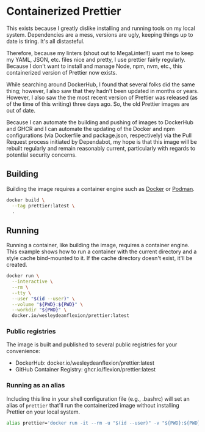 # Containerized Prettier

This exists because I greatly dislike installing and running tools on
my local system.  Dependencies are a mess, versions are ugly, keeping
things up to date is tiring.  It's all distasteful.

Therefore, because my linters (shout out to MegaLinter!!) want me to
keep my YAML, JSON, etc. files nice and pretty, I use prettier
fairly regularly.  Because I don't want to install and manage Node,
npm, nvm, etc., this containerized version of Prettier now exists.

While searching around DockerHub, I found that several folks did
the same thing; however, I also saw that they hadn't been updated
in months or years.  However, I also saw the the most recent
version of Prettier was released (as of the time of this writing)
three days ago.  So, the old Prettier images are out of date.

Because I can automate the building and pushing of images to
DockerHub and GHCR and I can automate the updating of the
Docker and npm configurations (via Dockerfile and package.json,
respectively) via the Pull Request process initiated by
Dependabot, my hope is that this image will be rebuilt regularly
and remain reasonably current, particularly with regards to
potential security concerns.

## Building

Building the image requires a container engine such as
[Docker](https://docker.com/) or [Podman](https://podman.io/).

```sh
docker build \
  --tag prettier:latest \
  .
```

## Running

Running a container, like building the image, requires a container
engine.  This example shows how to run a container with the current
directory and a style cache bind-mounted to it.  If the cache directory
doesn't exist, it'll be created.

```sh
docker run \
  --interactive \
  --rm \
  --tty \
  --user "$(id --user)" \
  --volume "${PWD}:${PWD}" \
  --workdir "${PWD}" \
  docker.io/wesleydeanflexion/prettier:latest
```

### Public registries

The image is built and published to several public registries for your convenience:

* DockerHub: docker.io/wesleydeanflexion/prettier:latest
* GitHub Container Registry: ghcr.io/flexion/prettier:latest

### Running as an alias

Including this line in your shell configuration file (e.g., .bashrc)
will set an alias of `prettier` that'll run the containerized image
without installing Prettier on your local system.

```sh
alias prettier='docker run -it --rm -u "$(id --user)" -v "${PWD}:${PWD}" -w "${PWD}" docker.io/wesleydeanflexion/prettier:latest'
```
